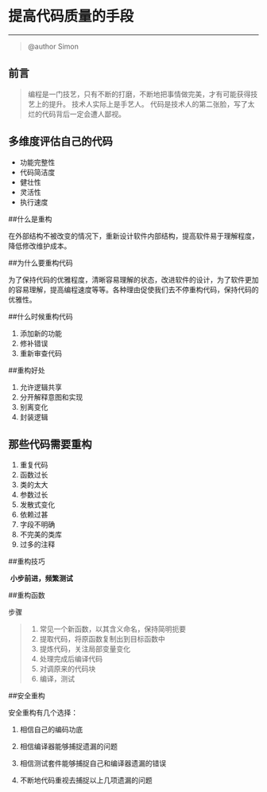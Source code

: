 # 提高代码质量的手段
---
> @author Simon

## 前言
> 编程是一门技艺，只有不断的打磨，不断地把事情做完美，才有可能获得技艺上的提升。
> 技术人实际上是手艺人。
> 代码是技术人的第二张脸，写了太烂的代码背后一定会遭人鄙视。


## 多维度评估自己的代码

* 功能完整性
* 代码简洁度
* 健壮性
* 灵活性
* 执行速度




##什么是重构

​	在外部结构不被改变的情况下，重新设计软件内部结构，提高软件易于理解程度，降低修改维护成本。

##为什么要重构代码

​	为了保持代码的优雅程度，清晰容易理解的状态，改进软件的设计，为了软件更加的容易理解，提高编程速度等等。各种理由促使我们去不停重构代码，保持代码的优雅性。

##什么时候重构代码

1. 添加新的功能
2. 修补错误
3. 重新审查代码

##重构好处

1. 允许逻辑共享
2. 分开解释意图和实现
3. 别离变化
4. 封装逻辑

## 那些代码需要重构

1. 重复代码
2. 函数过长
3. 类的太大
4. 参数过长
5. 发散式变化
6. 依赖过甚
7. 字段不明确
8. 不完美的类库
9. 过多的注释

##重构技巧

​	**小步前进，频繁测试**

##重构函数

步骤

> 1. 常见一个新函数，以其含义命名，保持简明扼要
> 2. 提取代码，将原函数复制出到目标函数中
> 3. 提炼代码，关注局部变量变化
> 4. 处理完成后编译代码
> 5. 对调原来的代码块
> 6. 编译，测试

##安全重构

安全重构有几个选择：

1. 相信自己的编码功底
2. 相信编译器能够捕捉遗漏的问题
3. 相信测试套件能够捕捉自己和编译器遗漏的错误
4. 不断地代码重视去捕捉以上几项遗漏的问题

	​	

	​	




